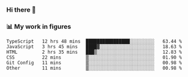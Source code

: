 ### Hi there 👋

### 📊 My work in figures

<!--START_SECTION:waka-->

```text
TypeScript   12 hrs 48 mins  ████████████████░░░░░░░░░   63.44 %
JavaScript   3 hrs 45 mins   ████▓░░░░░░░░░░░░░░░░░░░░   18.63 %
HTML         2 hrs 35 mins   ███▒░░░░░░░░░░░░░░░░░░░░░   12.83 %
CSS          22 mins         ▒░░░░░░░░░░░░░░░░░░░░░░░░   01.90 %
Git Config   11 mins         ▒░░░░░░░░░░░░░░░░░░░░░░░░   00.98 %
Other        11 mins         ▒░░░░░░░░░░░░░░░░░░░░░░░░   00.98 %
```

<!--END_SECTION:waka-->
